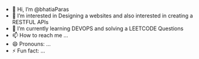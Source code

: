 - 👋 Hi, I’m @bhatiaParas
- 👀 I’m interested in Designing a websites and also interested in creating a RESTFUL APIs
- 🌱 I’m currently learning DEVOPS and solving a LEETCODE Questions
- 📫 How to reach me ...
- 😄 Pronouns: ...
- ⚡ Fun fact: ...

<!---
bhatiaParas/bhatiaParas is a ✨ special ✨ repository because its `README.md` (this file) appears on your GitHub profile.
You can click the Preview link to take a look at your changes.
--->
